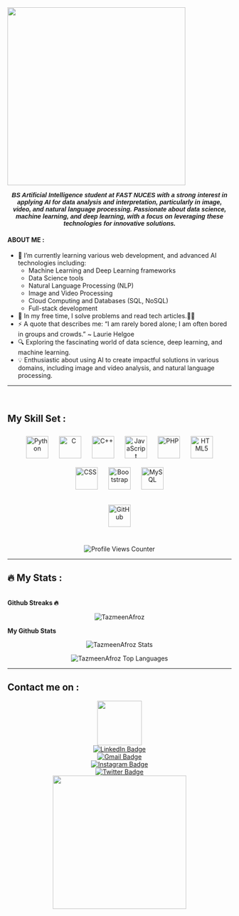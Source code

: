 <div id="header" >
  <img src="https://64.media.tumblr.com/tumblr_lsx6ufbvyU1qehmh1o1_500.gifv" width="400"  />
  <br>
</div>

<head>
  <link href="https://fonts.googleapis.com/css?family=Oswald&display=swap" rel="stylesheet">
</head>

<div align="center">
  <p style="font-family: 'Oswald', sans-serif; font-weight: bold; font-style: italic;">
    BS Artificial Intelligence student at FAST  NUCES with a strong interest in applying AI for data analysis and interpretation, particularly in image, video, and natural language processing. Passionate about data science, machine learning, and deep learning, with a focus on leveraging these technologies for innovative solutions.
  </p>
</div>


#### ABOUT ME :
- 🌱 I’m currently learning various web development, and advanced AI technologies including:
  - Machine Learning and Deep Learning frameworks 
  - Data Science tools 
  - Natural Language Processing (NLP)
  - Image and Video Processing
  - Cloud Computing and Databases (SQL, NoSQL)
  - Full-stack development 
- 📕 In my free time, I solve problems and read tech articles.👩‍💻
- ⚡ A quote that describes me: “I am rarely bored alone; I am often bored in groups and crowds.” ~ Laurie Helgoe
- 🔍 Exploring the fascinating world of data science, deep learning, and machine learning.
- 💡 Enthusiastic about using AI to create impactful solutions in various domains, including image and video analysis, and natural language processing.

---


<br/>

## My Skill Set :

<div align="center">  
  <a href="https://www.python.org/" target="_blank"><img style="margin: 10px" src="https://profilinator.rishav.dev/skills-assets/python-original.svg" alt="Python" height="50" /></a>
  <a href="https://www.cprogramming.com/" target="_blank"><img style="margin: 10px" src="https://profilinator.rishav.dev/skills-assets/c-original.svg" alt="C" height="50" /></a>
  <a href="https://www.cplusplus.com/" target="_blank"><img style="margin: 10px" src="https://profilinator.rishav.dev/skills-assets/cplusplus-original.svg" alt="C++" height="50" /></a>
  <a href="https://www.javascript.com/" target="_blank"><img style="margin: 10px" src="https://profilinator.rishav.dev/skills-assets/javascript-original.svg" alt="JavaScript" height="50" /></a>
  <a href="https://www.php.net/" target="_blank"><img style="margin: 10px" src="https://profilinator.rishav.dev/skills-assets/php-original.svg" alt="PHP" height="50" /></a>
  <a href="https://en.wikipedia.org/wiki/HTML5" target="_blank"><img style="margin: 10px" src="https://profilinator.rishav.dev/skills-assets/html5-original-wordmark.svg" alt="HTML5" height="50" /></a>
  <a href="https://www.w3.org/TR/CSS/" target="_blank"><img style="margin: 10px" src="https://profilinator.rishav.dev/skills-assets/css3-original-wordmark.svg" alt="CSS" height="50" /></a>
  <a href="https://getbootstrap.com/" target="_blank"><img style="margin: 10px" src="https://profilinator.rishav.dev/skills-assets/bootstrap-plain.svg" alt="Bootstrap" height="50" /></a>
  <a href="https://www.mysql.com/" target="_blank"><img style="margin: 10px" src="https://profilinator.rishav.dev/skills-assets/mysql-original-wordmark.svg" alt="MySQL" height="50" /></a>

  <a href="https://github.com/" target="_blank"><img style="margin: 10px" src="https://profilinator.rishav.dev/skills-assets/git-scm-icon.svg" alt="GitHub" height="50" /></a>


</div>
<br/>

<div align="center">
  <img src="https://komarev.com/ghpvc/?username=TazmeenAfroz&style=flat-square&color=1fd1f9&label=Profile%20views%20counter" alt="Profile Views Counter" />
</div>

---

## :fire: My Stats :

<br><b>Github Streaks 🔥</b>
<p align="center">
  <img src="https://github-readme-streak-stats.herokuapp.com/?user=TazmeenAfroz&theme=highcontrast&hide_border=true&stroke=ffffff&background=000000&ring=1fd1f9&fire=ffffff&currStreakLabel=ffffff&dates=ffffff&title_color=1fd1f9&text_color=ffffff" alt="TazmeenAfroz" />
</p>

<b>My Github Stats</b>

<p align="center">
  <img src="https://github-readme-stats.vercel.app/api?username=TazmeenAfroz&count_private=true&show_icons=true&theme=highcontrast&bg_color=000000&title_color=1fd1f9&text_color=ffffff&icon_color=1fd1f9&hide_border=true" alt="TazmeenAfroz Stats"/>
</p>

<p align="center">
  <img src="https://github-readme-stats.vercel.app/api/top-langs/?username=TazmeenAfroz&bg_color=000000&title_color=1fd1f9&text_color=ffffff&layout=compact&hide_border=true" alt="TazmeenAfroz Top Languages"/>
</p>

---

## Contact me on :

<div align="center">
  <img src="https://media.giphy.com/media/RgavM7PsMNjccqgqfu/giphy.gif" width="100"/>
</div>

<div id="badges" align="center">
  <div class="badge linkedin">
    <a href="https://www.linkedin.com/in/tazmeen-afroz/">
      <img src="https://img.shields.io/badge/LinkedIn-white?style=for-the-badge&logo=linkedin&logoColor=blue" alt="LinkedIn Badge"/>
    </a>
  </div>
  <div class="badge gmail">
    <a href="mailto:tazmeenafroz@gmail.com">
      <img src="https://img.shields.io/badge/-Gmail-white?style=for-the-badge&logo=gmail&logoColor=red" alt="Gmail Badge"/>
    </a>
  </div>
  <div class="badge instagram">
    <a href="https://www.instagram.com/tazmeen_afroz/">
      <img src="https://img.shields.io/badge/Instagram-white?style=for-the-badge&logo=instagram&logoColor=pink" alt="Instagram Badge"/>
    </a>
  </div>
  <div class="badge twitter">
    <a href="https://twitter.com/tazmeen_afroz">
      <img src="https://img.shields.io/badge/Twitter-white?style=for-the-badge&logo=twitter&logoColor=blue" alt="Twitter Badge"/>
    </a>
  </div>
</div>
<div id="footer" align="center">
  <img src="https://media.giphy.com/media/F99PZtJC8Hxm0/giphy.gif?cid=ecf05e47ja9bw6b7s1nvxme1afcy9xsezzxac0grj7mjpj93&ep=v1_gifs_search&rid=giphy.gif" width="300"  />
  <br>
</div>

